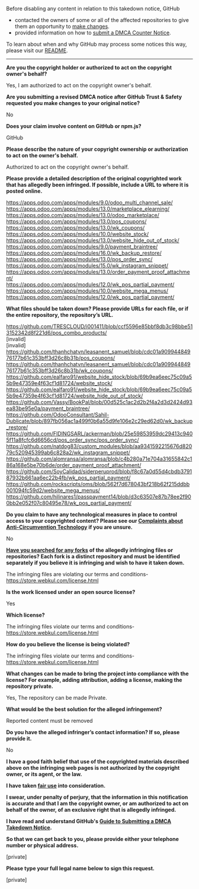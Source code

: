 Before disabling any content in relation to this takedown notice, GitHub
- contacted the owners of some or all of the affected repositories to give them an opportunity to [make changes](https://docs.github.com/en/github/site-policy/dmca-takedown-policy#a-how-does-this-actually-work).
- provided information on how to [submit a DMCA Counter Notice](https://docs.github.com/en/articles/guide-to-submitting-a-dmca-counter-notice).

To learn about when and why GitHub may process some notices this way, please visit our [README](https://github.com/github/dmca/blob/master/README.md#anatomy-of-a-takedown-notice).

---

**Are you the copyright holder or authorized to act on the copyright owner's behalf?**  
  
Yes, I am authorized to act on the copyright owner's behalf.  
  
**Are you submitting a revised DMCA notice after GitHub Trust & Safety requested you make changes to your original notice?**  
  
No  
  
**Does your claim involve content on GitHub or npm.js?**  
  
GitHub  
  
**Please describe the nature of your copyright ownership or authorization to act on the owner's behalf.**  
  
Authorized to act on the copyright owner's behalf.  
  
**Please provide a detailed description of the original copyrighted work that has allegedly been infringed. If possible, include a URL to where it is posted online.**  
  
https://apps.odoo.com/apps/modules/9.0/odoo_multi_channel_sale/  
https://apps.odoo.com/apps/modules/13.0/marketplace_elearning/  
https://apps.odoo.com/apps/modules/13.0/odoo_marketplace/  
https://apps.odoo.com/apps/modules/13.0/pos_coupons/  
https://apps.odoo.com/apps/modules/13.0/wk_coupons/  
https://apps.odoo.com/apps/modules/10.0/website_stock/  
https://apps.odoo.com/apps/modules/13.0/website_hide_out_of_stock/  
https://apps.odoo.com/apps/modules/9.0/payment_braintree/  
https://apps.odoo.com/apps/modules/16.0/wk_backup_restore/  
https://apps.odoo.com/apps/modules/13.0/pos_order_sync/  
https://apps.odoo.com/apps/modules/15.0/wk_instagram_snippet/  
https://apps.odoo.com/apps/modules/13.0/order_payment_proof_attachment/  
https://apps.odoo.com/apps/modules/12.0/wk_pos_partial_payment/  
https://apps.odoo.com/apps/modules/10.0/website_mega_menus/  
https://apps.odoo.com/apps/modules/12.0/wk_pos_partial_payment/  
  
**What files should be taken down? Please provide URLs for each file, or if the entire repository, the repository’s URL.**  
  
https://github.com/TRESCLOUD/i001411/blob/ccf5596e85bbf8db3c98bbe513152342d8f221d6/pos_combo_products/  
[invalid]  
[invalid]   
https://github.com/thanhchatvn/leasanent_samuel/blob/cdc01a90994484976177b61c353bff3d26c8b31b/pos_coupons/  
https://github.com/thanhchatvn/leasanent_samuel/blob/cdc01a90994484976177b61c353bff3d26c8b31b/wk_coupons/  
https://github.com/ealfaro91/website_hide_stock/blob/69b9ea6eec75c09a55b9e47359e4f63cf1d81724/website_stock/  
https://github.com/ealfaro91/website_hide_stock/blob/69b9ea6eec75c09a55b9e47359e4f63cf1d81724/website_hide_out_of_stock/  
https://github.com/Vassy/BookPal/blob/00d525c1ac2d2b2f4a2d3d2424d93ea83be95e0a/payment_braintree/  
https://github.com/OdooConsultant/Sahil-Dublicate/blob/897fb056ac1a499f0b6a55d9fe106e2c29ed62d0/wk_backup_restore/  
https://github.com/FIDINGSARL/ackerman/blob/25e59853959dc29413c9405f11a8fcfc6d6656cd/pos_order_sync/pos_order_sync/  
https://github.com/natdog83/custom_modules/blob/aa9341592215676d82079c520945399ab6c828a2/wk_instagram_snippet/  
https://github.com/alomransa/alomransa/blob/c4b280a71e704a31655842c186a168e5be70b6de/order_payment_proof_attachment/  
https://github.com/SoyCalidad/siderperuprod/blob/f8c67a0d55d4cbdb379187932b661aa6ec22b4fb/wk_pos_partial_payment/  
https://github.com/rockscripts/oms/blob/562f7d678043bf218b62f215ddbb001094fc59d2/website_mega_menus/  
https://github.com/hilinares1/passpayment14/blob/d3c63507e87b78ee2f900bb2e052f07c80495e78/wk_pos_partial_payment/  
  
**Do you claim to have any technological measures in place to control access to your copyrighted content? Please see our <a href="https://docs.github.com/articles/guide-to-submitting-a-dmca-takedown-notice#complaints-about-anti-circumvention-technology">Complaints about Anti-Circumvention Technology</a> if you are unsure.**  
  
No  
  
**<a href="https://docs.github.com/articles/dmca-takedown-policy#b-what-about-forks-or-whats-a-fork">Have you searched for any forks</a> of the allegedly infringing files or repositories? Each fork is a distinct repository and must be identified separately if you believe it is infringing and wish to have it taken down.**  
  
The infringing files are violating our terms and conditions- https://store.webkul.com/license.html  
  
**Is the work licensed under an open source license?**  
  
Yes  
  
**Which license?**  
  
The infringing files violate our terms and conditions- https://store.webkul.com/license.html  
  
**How do you believe the license is being violated?**  
  
The infringing files violate our terms and conditions- https://store.webkul.com/license.html  
  
**What changes can be made to bring the project into compliance with the license? For example, adding attribution, adding a license, making the repository private.**  
  
Yes, The repository can be made Private.  
  
**What would be the best solution for the alleged infringement?**  
  
Reported content must be removed  
  
**Do you have the alleged infringer’s contact information? If so, please provide it.**  
  
No  
  
**I have a good faith belief that use of the copyrighted materials described above on the infringing web pages is not authorized by the copyright owner, or its agent, or the law.**  
  
**I have taken <a href="https://www.lumendatabase.org/topics/22">fair use</a> into consideration.**  
  
**I swear, under penalty of perjury, that the information in this notification is accurate and that I am the copyright owner, or am authorized to act on behalf of the owner, of an exclusive right that is allegedly infringed.**  
  
**I have read and understand GitHub's <a href="https://docs.github.com/articles/guide-to-submitting-a-dmca-takedown-notice/">Guide to Submitting a DMCA Takedown Notice</a>.**  
  
**So that we can get back to you, please provide either your telephone number or physical address.**  
  
[private]
  
**Please type your full legal name below to sign this request.**  
  
[private]
